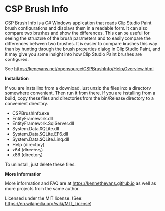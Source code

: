 # CSP Brush Info

CSP Brush Info is a C# Windows application that reads Clip Studio Paint brush configurations and displays them in a readable form. It can also compare two brushes and show the differences. This can be useful for seeing the structure of the brush parameters and to easily compare the differences between two brushes. It is easier to compare brushes this way than by hunting through the brush properties dialog in Clip Studio Paint, and it may give you some insight into how Clip Studio Paint brushes are configured.


See https://kenevans.net/opensource/CSPBrushInfo/Help/Overview.html

**Installation**

If you are installing from a download, just unzip the files into a directory somewhere convenient. Then run it from there. If you are installing from a build, copy these files and directories from the bin/Release directory to a convenient directory.


* CSPBrushInfo.exe
* EntityFramework.dll
* EntityFramework.SqlServer.dll
* System.Data.SQLite.dll
* System.Data.SQLite.EF6.dll
* System.Data.SQLite.Linq.dll
* Help (directory)
* x64 (directory)
* x86 (directory)

To uninstall, just delete these files.

**More Information**

More information and FAQ are at https://kennethevans.github.io as well as more projects from the same author.

Licensed under the MIT license. (See: https://en.wikipedia.org/wiki/MIT_License)